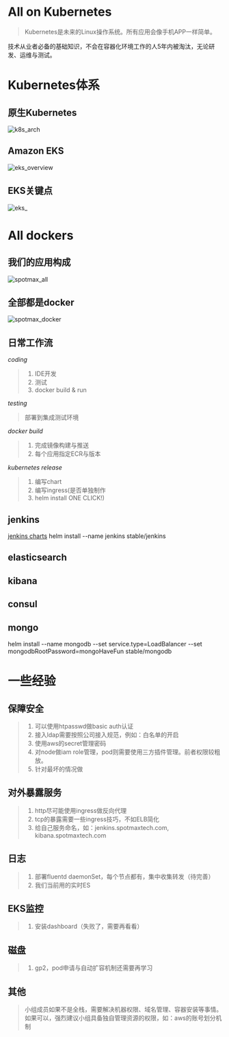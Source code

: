 # All on Kubernetes
> Kubernetes是未来的Linux操作系统。所有应用会像手机APP一样简单。

技术从业者必备的基础知识，不会在容器化环境工作的人5年内被淘汰，无论研发、运维与测试。

# Kubernetes体系
## 原生Kubernetes
![k8s_arch](./assets/k8s_arch.png)

## Amazon EKS
![eks_overview](./assets/eks_overview.png)

## EKS关键点
![eks_](./assets/eks_node_comm.png)

# All dockers
## 我们的应用构成
![spotmax_all](./assets/spotmax_all.png)

## 全部都是docker
![spotmax_docker](./assets/spotmax_docker.png)

## 日常工作流
*coding*
> 1. IDE开发
> 2. 测试
> 3. docker build & run

*testing*
> 部署到集成测试环境

*docker build*
> 1. 完成镜像构建与推送
> 2. 每个应用指定ECR与版本

*kubernetes release*
> 1. 编写chart
> 2. 编写ingress(是否单独制作
> 3. helm install ONE CLICK!)

## jenkins
[jenkins charts](https://github.com/helm/charts/tree/master/stable/jenkins)
helm install --name jenkins stable/jenkins

## elasticsearch

## kibana

## consul

## mongo

helm install --name mongodb --set service.type=LoadBalancer --set mongodbRootPassword=mongoHaveFun stable/mongodb

# 一些经验

## 保障安全
> 1. 可以使用htpasswd做basic auth认证
> 2. 接入ldap需要按照公司接入规范，例如：白名单的开启
> 3. 使用aws的secret管理密码
> 4. 对node做iam role管理，pod则需要使用三方插件管理。前者权限较粗放。
> 5. 针对最坏的情况做

## 对外暴露服务
> 1. http尽可能使用ingress做反向代理
> 2. tcp的暴露需要一些ingress技巧，不如ELB简化
> 3. 给自己服务命名，如：jenkins.spotmaxtech.com, kibana.spotmaxtech.com

## 日志
> 1. 部署fluentd daemonSet，每个节点都有，集中收集转发（待完善）
> 2. 我们当前用的实时ES

## EKS监控
> 1. 安装dashboard（失败了，需要再看看）

## 磁盘
> 1. gp2，pod申请与自动扩容机制还需要再学习

## 其他
> 小组成员如果不是全栈，需要解决机器权限、域名管理、容器安装等事情。
如果可以，强烈建议小组具备独自管理资源的权限，如：aws的账号划分机制